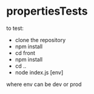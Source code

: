 # propertiesTests

to test:

- clone the repository
- npm install
- cd front
- npm install
- cd ..
- node index.js [env]

where env can be dev or prod
